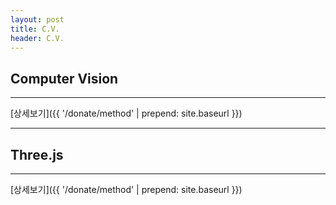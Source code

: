 ```yaml
---
layout: post
title: C.V.
header: C.V.
---
```


Computer Vision
------------------------------
<hr>

[상세보기]({{ '/donate/method' | prepend: site.baseurl }})

<hr>

Three.js
------------------------------

<hr>

[상세보기]({{ '/donate/method' | prepend: site.baseurl }})

<br>
<br>

